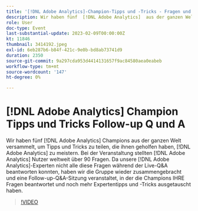 ```yaml
---
title: '[!DNL Adobe Analytics]-Champion-Tipps und -Tricks - Fragen und Antworten'
description: Wir haben fünf  [!DNL Adobe Analytics]  aus der ganzen Welt versammelt, um Tipps und Tricks zu teilen, die ihnen halfen,  [!DNL Adobe Analytics]. During the event, over 90 questions were asked by [!DNL Adobe Analytics]  auf der ganzen Welt zu meistern. Da unsere  [!DNL Adobe Analytics] -Experten nicht in der Lage waren, alle diese Fragen während der Live-Fragen und -Antworten zu beantworten, haben wir die Gruppe wieder zusammengebracht und eine Follow-up-Frage und -Sitzung veranstaltet, in der die Champions IHRE Fragen beantwortet und noch mehr Expertentipps und -tricks ausgetauscht haben.
role: User
doc-type: Event
last-substantial-update: 2023-02-09T00:00:00Z
kt: 11846
thumbnail: 3414192.jpeg
exl-id: 6eb287b6-b84f-421c-9e0b-bd8ab73741d9
duration: 2350
source-git-commit: 9a297cda953d4414131657f9ac84580aea0eabeb
workflow-type: tm+mt
source-wordcount: '147'
ht-degree: 0%

---
```


# [!DNL Adobe Analytics] Champion Tipps und Tricks Follow-up Q und A

Wir haben fünf [!DNL Adobe Analytics] Champions aus der ganzen Welt versammelt, um Tipps und Tricks zu teilen, die ihnen geholfen haben, [!DNL Adobe Analytics] zu meistern. Bei der Veranstaltung stellten [!DNL Adobe Analytics] Nutzer weltweit über 90 Fragen. Da unsere [!DNL Adobe Analytics]-Experten nicht alle diese Fragen während der Live-Q&amp;A beantworten konnten, haben wir die Gruppe wieder zusammengebracht und eine Follow-up-Q&amp;A-Sitzung veranstaltet, in der die Champions IHRE Fragen beantwortet und noch mehr Expertentipps und -Tricks ausgetauscht haben.

>[!VIDEO](https://video.tv.adobe.com/v/3457006/?quality=12&learn=on&captions=ger)
